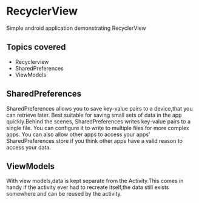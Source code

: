 # RecyclerView
Simple android application demonstrating RecyclerView 
## Topics covered 
* Recyclerview
* SharedPreferences
* ViewModels
## SharedPreferences
SharedPreferences allows you to save key-value pairs to a device,that you can retrieve later.
Best suitable for saving small sets of data in the app quickly.Behind the scenes, SharedPreferences writes key-value pairs to a single file. You can
configure it to write to multiple files for more complex apps. You can also allow other
apps to access your apps’ SharedPreferences store if you think other apps have a
valid reason to access your data.

## ViewModels
With view models,data is kept separate from the Activity.This comes in handy if the activity ever had to 
recreate itself,the data still exists somewhere and can be reused by the activity.

